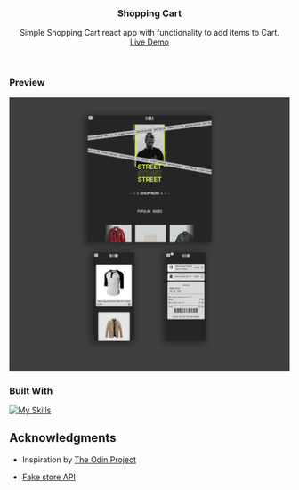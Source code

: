 <h3 align="center">Shopping Cart</h3>

  <p align="center">
    Simple Shopping Cart react app with functionality to add items to Cart.  
    <br />
    <a href="https://shopping-cart-kvhzms77a-santhoshs-projects-9db4bd78.vercel.app/" target="_blank">Live Demo</a>
  </p>
</div>
<br>

<!-- ABOUT THE PROJECT -->

### Preview

<div align="center">
 <img src="./src/assets/preview.png">
</div>

### Built With

[![My Skills](https://skillicons.dev/icons?i=js,react,html,css,tailwind,vite,figma)](https://skillicons.dev)

<!-- ACKNOWLEDGMENTS -->

## Acknowledgments

- Inspiration by <a href="https://www.theodinproject.com/lessons/node-path-react-new-shopping-cart" target="_blank">The Odin Project</a>

- <a href="https://fakestoreapi.com/" target="_blank">Fake store API</a>
